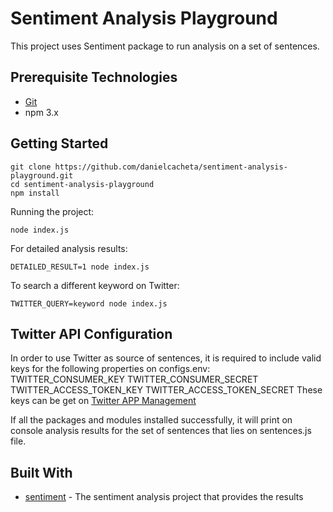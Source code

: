 # Sentiment Analysis Playground

This project uses Sentiment package to run analysis on a set of sentences.

## Prerequisite Technologies

* [Git](https://git-scm.com/downloads)
* npm 3.x

## Getting Started

```
git clone https://github.com/danielcacheta/sentiment-analysis-playground.git
cd sentiment-analysis-playground
npm install
```
Running the project:
```
node index.js
```
For detailed analysis results:
```
DETAILED_RESULT=1 node index.js
```
To search a different keyword on Twitter:
```
TWITTER_QUERY=keyword node index.js
```

## Twitter API Configuration

In order to use Twitter as source of sentences, it is required to include valid keys for the following properties on configs.env:
TWITTER_CONSUMER_KEY
TWITTER_CONSUMER_SECRET
TWITTER_ACCESS_TOKEN_KEY
TWITTER_ACCESS_TOKEN_SECRET
These keys can be get on [Twitter APP Management](https://apps.twitter.com)

If all the packages and modules installed successfully, it will print on console analysis results for the set of sentences that lies on sentences.js file.

## Built With

* [sentiment](https://github.com/thisandagain/sentiment) - The sentiment analysis project that provides the results